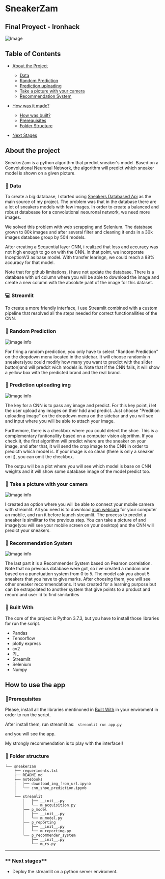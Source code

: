 # SneakerZam
## Final Proyect - Ironhack

![Image](https://images.unsplash.com/photo-1528669697102-a6edb9b6a282?ixlib=rb-1.2.1&auto=format&fit=crop&w=1920&h=500&q=80)  

## Table of Contents  

* [About the Project](#about-the-project) 
  * [Data](#bookmark_tabs-data)
  * [Random Prediction](#pushpin-randon-prediction)  
  * [Prediction uploading](#pushpin-prediction-uploading)  
  * [Take a picture with your camera ](#pushpin-take-a-picture-with-your-camera)      
  * [Recommendation System](#pushpin-recommendation-system)     

* [How was it made?](#how-to-use-the-pipeline)  
  * [How was built?](#hammer-built-with)  
  * [Prerequisites](#page_with_curl-prerequisites)  
  * [Folder Structure](#file_folder-folder-structure)  
* [Next Stages](#next-stages) 
  
## About the project  

SneakerZam is a python algorithm that predict sneaker's model. Based on a Convolutional Neuronal Network, the algorithm will predict which sneaker model is shown on a given picture.

### **:bookmark_tabs: Data**
  
To create a big database, I started using [Sneakers Databased Api](https://app.swaggerhub.com/apis-docs/tg4solutions/the-sneaker-database/1.0.0#/sneakers/getSneakers) as the main source of my project. The problem was that in the database there are a lot of sneakers models with few images. In order to create a balanced and robust databease for a convolutional neouronal network, we need more images.

We solved this problem with web scrapping and Selenium. The database grown to 80k images and after several filter and cleaning it ends in a 30k images database group by 504 models.

After creating a Sequential layer CNN, i realized that loss and accuracy was not high enough to go on with the CNN. In that point, we incorporate InceptionV3 as base model. With transfer learingn, we could reach a 88% accuracy for that model. 

Note that for github limitations, i have not update the database. There is a database with url column where you will be able to download the image and create a new column with the absolute paht of the image for this dataset. 

### **:computer: Streamlit**

To create a more friendly interface, i use Streamlit combined with a custom pipeline that resolved all the steps needed for correct functionallities of the CNN. 
  
### :pushpin: Random Prediction

![image info](./readmeims/randomp.png)

For firing a random prediction, you only have to select "Random Prediction" on the dropdown menu located in the sidebar. It will choose randomly n sneakers(you could modify how many you want to predict with the slider button)and will predcit wich models is. Note that if the CNN fails, it will show a yellow box with the predicted brand and the real brand. 

  
###  :pushpin: Prediction uploading img
  
![image info](./readmeims/uploadimg.png)

The key for a CNN is to pass any image and predict. For this key point, i let the user upload any images on their hdd and predict. Just choose "Predition uploading image" on the dropdown menu on the sidebar and you will see and input where you will be able to attach your image. 

Furthemore, there is a checkbox where you could detect the shoe. This is a complementary funtionallity based on a computer vision algorithm. If you check it, the first algorithm will predict where are the sneaker on your image, and after that, it will send the crop image to the CNN in order to predicth which model is. If your image is so clean (there is only a sneaker on it), you can omit the checkbox. 

The outpu will be a plot where you will see which model is base on CNN weights and it will show some database image of the model predict too.
  
  
###  :pushpin: Take a picture with your camera  

![image info](./readmeims/tp.png)

I created an option where you will be able to connect your mobile camera with streamlit. All you need is to download [iriun webcam](https://iriun.com/) for your computer an mobile, and run it before launch streamlit. The process to predict a sneaker is similitar to the previous step. You can take a picture of and image(you will see your mobile screen on your desktop) and the CNN will predict your sneakers.

###  :pushpin: Recommendation System  
  
![image info](./readmeims/rs.png)

The last part it is a Recommender System based on Pearson correlation. Note that no previous database were got, so i've created a random one based on a punctuation system from 0 to 5. The model ask you about 5 sneakers that you have to give marks. After choosing them, you will see other sneaker recommendations. It was created for a learning purpose but can be extrapolated to another system that give points to a product and record and user id to find similarities


  ###  :hammer: Built With   
The core of the project is Python 3.7.3, but you have to install those libraries for run the script.   

- Pandas
- Tensorflow
- plotly express
- cv2
- PIL 
- Streamlit
- Selenium
- Numpy


  
## **How to use the app**
###  **:page_with_curl:Prerequisites**  
Please, install all the libraries mentinoned in [Built With](#built-with) in your enviroment in order to run the script.  

After install them, run streamlit as: 
<code>
streamlit run app.py
</code>

and you will see the app. 

My strongly recommendation is to play with the interface!!
  
  
### :file_folder: **Folder structure**  
```
└── sneakerzam   
    ├── requeriments.txt  
    ├── README.md  
    ├── notebooks  
    |   ├── download_img_from_url.ipynb  
    │   └── cnn_shoe_prediction.ipynb  
    │   
    └── streamlit
        │   ├── __init__.py  
        │   └── m_acquisition.py  
        ├── p_model 
        │   ├── __init__.py  
        │   └── m_model.py  
        ├── p_reporting  
        │   ├── __init__.py  
        │   └── m_reporting.py  
        └── p_recommender_system  
            ├── __init__.py  
            └── m_rs.py  

```
  
 ---  
### ** Next stages**  

- Deploy the streamlit on a python server enviroment.

